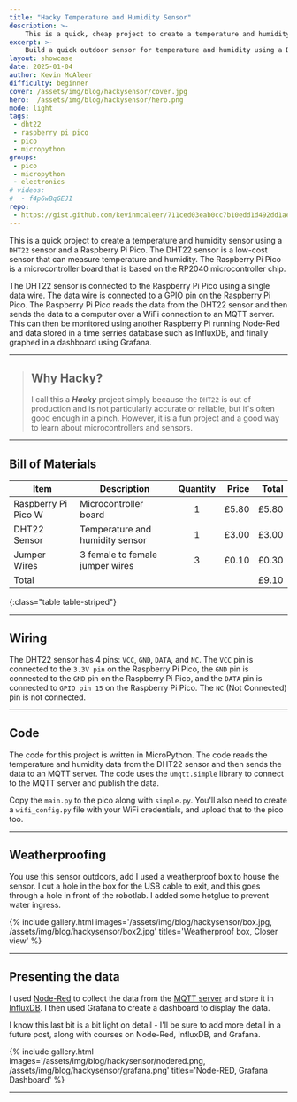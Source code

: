 ```yaml
---
title: "Hacky Temperature and Humidity Sensor"
description: >-
    This is a quick, cheap project to create a temperature and humidity sensor using a DHT22 sensor and a Raspberry Pi Pico
excerpt: >-
    Build a quick outdoor sensor for temperature and humidity using a DHT22 sensor and a Raspberry Pi Pico
layout: showcase
date: 2025-01-04
author: Kevin McAleer
difficulty: beginner
cover: /assets/img/blog/hackysensor/cover.jpg
hero:  /assets/img/blog/hackysensor/hero.png
mode: light
tags:
 - dht22
 - raspberry pi pico
 - pico
 - micropython
groups:
 - pico
 - micropython
 - electronics
# videos:
#  - f4p6wBqGEJI
repo:
 - https://gist.github.com/kevinmcaleer/711ced03eab0cc7b10edd1d492dd1ae9
---
```


This is a quick project to create a temperature and humidity sensor using a `DHT22` sensor and a Raspberry Pi Pico. The DHT22 sensor is a low-cost sensor that can measure temperature and humidity. The Raspberry Pi Pico is a microcontroller board that is based on the RP2040 microcontroller chip. 

The DHT22 sensor is connected to the Raspberry Pi Pico using a single data wire. The data wire is connected to a GPIO pin on the Raspberry Pi Pico. The Raspberry Pi Pico reads the data from the DHT22 sensor and then sends the data to a computer over a WiFi connection to an MQTT server. This can then be monitored using another Raspberry Pi running Node-Red and data stored in a time serries database such as InfluxDB, and finally graphed in a dashboard using Grafana.

---

> ## Why Hacky?
>
> I call this a ***Hacky*** project simply because the `DHT22` is out of production and is not particularly accurate or reliable, but it's often good enough in a pinch. However, it is a fun project and a good way to learn about microcontrollers and sensors.

---

## Bill of Materials

Item                | Description                     | Quantity | Price | Total
--------------------|---------------------------------|:--------:|------:|-----:
Raspberry Pi Pico W | Microcontroller board           |    1     | £5.80 | £5.80
DHT22 Sensor        | Temperature and humidity sensor |    1     | £3.00 | £3.00
Jumper Wires        | 3 female to female jumper wires |    3     | £0.10 | £0.30
Total               |                                 |          |       | £9.10
{:class="table table-striped"}

---

## Wiring

The DHT22 sensor has 4 pins: `VCC`, `GND`, `DATA`, and `NC`. The `VCC` pin is connected to the `3.3V pin` on the Raspberry Pi Pico, the `GND` pin is connected to the `GND` pin on the Raspberry Pi Pico, and the `DATA` pin is connected to `GPIO pin 15` on the Raspberry Pi Pico. The `NC` (Not Connected) pin is not connected.

---

## Code

The code for this project is written in MicroPython. The code reads the temperature and humidity data from the DHT22 sensor and then sends the data to an MQTT server. The code uses the `umqtt.simple` library to connect to the MQTT server and publish the data.

Copy the `main.py` to the pico along with `simple.py`. You'll also need to create a `wifi_config.py` file with your WiFi credentials, and upload that to the pico too.

<script src="https://gist.github.com/kevinmcaleer/711ced03eab0cc7b10edd1d492dd1ae9.js"></script>

---

## Weatherproofing

You use this sensor outdoors, add I used a weatherproof box to house the sensor. I cut a hole in the box for the USB cable to exit, and this goes through a hole in front of the robotlab. I added some hotglue to prevent water ingress.

{% include gallery.html images='/assets/img/blog/hackysensor/box.jpg, /assets/img/blog/hackysensor/box2.jpg' titles='Weatherproof box, Closer view' %}

---

## Presenting the data

I used [Node-Red](https://www.nodered.org) to collect the data from the [MQTT server](/resources/how_it_works/mqtt) and store it in [InfluxDB](https://www.influxdata.com). I then used Grafana to create a dashboard to display the data.

I know this last bit is a bit light on detail - I'll be sure to add more detail in a future post, along with courses on Node-Red, InfluxDB, and Grafana.

{% include gallery.html images='/assets/img/blog/hackysensor/nodered.png, /assets/img/blog/hackysensor/grafana.png' titles='Node-RED, Grafana Dashboard' %}

---

